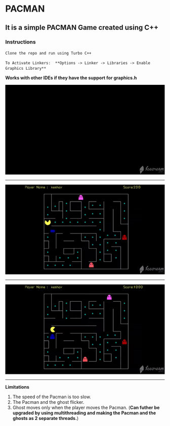 # PACMAN

## It is a simple PACMAN Game created using C++


### Instructions


`Clone the repo and run using Turbo C++`

`To Activate Linkers:  **Options -> Linker -> Libraries -> Enable Graphics Library**`


**Works with other IDEs if they have the support for graphics.h**

<img src="Gifs/Intro.gif"/>


<hr>


<img src="Gifs/gameplay.gif"/>


<hr>


<img src="Gifs/gameover.gif"/>
<hr>





**Limitations**

1. The speed of the Pacman is too slow.
2. The Pacman and the ghost flicker.
3. Ghost moves only when the player moves the Pacman. (**Can futher be upgraded by using multithreading and making the Pacman and the ghosts as 2 separate threads.**)

